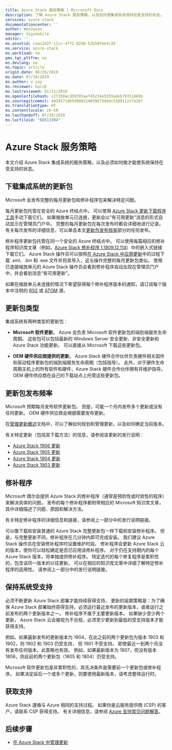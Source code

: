 ```yaml
---
title: Azure Stack 服务策略 | Microsoft Docs
description: 了解 Azure Stack 服务策略，以及如何使集成系统保持在受支持的状态。
services: azure-stack
documentationcenter: ''
author: WenJason
manager: digimobile
editor: ''
ms.assetid: caac3d2f-11cc-4ff2-82d6-52b58fee4c39
ms.service: azure-stack
ms.workload: na
pms.tgt_pltfrm: na
ms.devlang: na
ms.topic: article
origin.date: 06/26/2019
ms.date: 07/29/2019
ms.author: v-jay
ms.reviewer: harik
ms.lastreviewed: 01/11/2019
ms.openlocfilehash: c2f350acd59f85aef45234e3203adeb79351669b
ms.sourcegitcommit: 4d34571d65d908124039b734ddc51091122fa2bf
ms.translationtype: HT
ms.contentlocale: zh-CN
ms.lasthandoff: 07/26/2019
ms.locfileid: "68513394"
---
```

# <a name="azure-stack-servicing-policy"></a>Azure Stack 服务策略

本文介绍 Azure Stack 集成系统的服务策略，以及必须如何做才能使系统保持在受支持的状态。

## <a name="download-update-packages-for-integrated-systems"></a>下载集成系统的更新包

Microsoft 会发布完整的每月更新包和修补程序包来解决特定问题。

每月更新包托管在安全的 Azure 终结点中。 可以使用 [Azure Stack 更新下载程序工具](https://aka.ms/azurestackupdatedownload)手动下载它们。 如果缩放单元已连接，更新会以“有可用更新”消息的形式自动显示在管理员门户中。  完整的每月更新包在每次发布时都会详细地进行记录。 有关每次发布的详细信息，可以单击本文[更新包发布频率](#update-package-release-cadence)部分的任何发布。

修补程序更新包托管在同一个安全的 Azure 终结点中。 可以使用每篇相应的修补程序知识库文章（例如，[Azure Stack 修补程序 1.1809.12.114](https://support.microsoft.com/help/4481548/azure-stack-hotfix-1-1809-12-114)）中的嵌入式链接下载它们。 Azure Stack 操作员可以按照[在 Azure Stack 中应用更新](azure-stack-apply-updates.md)中的过程下载 .xml、.bin 和 .exe 文件并将其导入，这与操作完整的每月更新包类似。 使用已连接缩放单元的 Azure Stack 操作员会看到修补程序自动出现在管理员门户中，并会看到消息“有可用更新”。 

如果在缩放单元未连接的情况下希望获得每个修补程序版本的通知，请订阅每个版本中注明的 [RSS](https://support.microsoft.com/app/content/api/content/feeds/sap/en-us/32d322a8-acae-202d-e9a9-7371dccf381b/rss) 或 [ATOM](https://support.microsoft.com/app/content/api/content/feeds/sap/en-us/32d322a8-acae-202d-e9a9-7371dccf381b/atom) 源。  

## <a name="update-package-types"></a>更新包类型

集成系统有两种类型的更新包：

- **Microsoft 软件更新**。 Azure 会负责 Microsoft 软件更新包的端到端服务生命周期。 这些包可以包括最新的 Windows Server 安全更新、非安全更新和 Azure Stack 功能更新。 可以直接从 Microsoft 下载这些更新包。

- **OEM 硬件供应商提供的更新**。 Azure Stack 硬件合作伙伴负责硬件相关固件和驱动程序更新包的端到端服务生命周期（包括指导）。 此外，对于硬件生命周期主机上的所有软件和硬件，Azure Stack 硬件合作伙伴拥有并维护指导。 OEM 硬件供应商在自己的下载站点上托管这些更新包。

## <a name="update-package-release-cadence"></a>更新包发布频率

Microsoft 预期每月发布软件更新包。 但是，可能一个月内发布多个更新或没有任何更新。 OEM 硬件供应商会根据需要发布更新。

在[管理更新概述](azure-stack-updates.md)文档中，可以了解如何规划和管理更新，以及如何确定当前版本。

有关特定更新（包括其下载方法）的信息，请参阅该更新的发行说明：

- [Azure Stack 1906 更新](azure-stack-release-notes-1906.md)
- [Azure Stack 1905 更新](azure-stack-release-notes-1905.md)
- [Azure Stack 1904 更新](azure-stack-release-notes-1904.md)
- [Azure Stack 1903 更新](azure-stack-update-1903.md)

## <a name="hotfixes"></a>修补程序

Microsoft 偶尔会提供 Azure Stack 的修补程序（通常是预防性或时效性的程序）来解决具体的问题。  发布的每个修补程序都附带相应的 Microsoft 知识库文章，其中详细描述了问题、原因和解决方法。

有关特定修补程序的详细信息和链接，请参阅上一部分中的发行说明链接。

可以像下载和安装普通的 Azure Stack 完整更新包一样下载和安装修补程序。 但是，与完整更新不同，修补程序在几分钟内即可完成安装。 我们建议 Azure Stack 操作员在安装修补程序时设置维护时段。 修补程序会更新 Azure Stack 云的版本，使你可以轻松确定是否已应用该修补程序。 对于仍在支持期内的每个 Azure Stack 版本，将单独提供修补程序。 特定迭代的每个修复程序是累积性的，包含该同一版本的以往更新。 可以在相应的知识库文章中详细了解特定修补程序的适用性。 请参阅上一部分中的发行说明链接。  

## <a name="keep-your-system-under-support"></a>保持系统受支持

必须不断更新 Azure Stack 部署才能持续获得支持。 更新的延期策略是：为了确保 Azure Stack 部署始终获得支持，必须运行最近发布的更新版本，或者运行之前发布的两个更新版本之一。 修补程序不属于主要更新版本。 如果缺少至少两个更新，  Azure Stack 云会被视为不合规，必须至少更新到最低的受支持版本才能获得支持。

例如，如果最新发布的更新版本为 1904，在此之前的两个更新包为版本 1903 和 1902，则 1902 和 1903 仍受支持， 但 1901 不受支持。 即使最近一到两个月没有发布任何版本，此策略也有效。 例如，如果最新版本为 1807，但没有版本 1806，则此前的两个更新包（1805 和 1804）仍受支持。

Microsoft 软件更新包是非累积性的，其先决条件是需要前一个更新包或修补程序。 如果决定延后一个或多个更新，则要使用最新版本，请考虑整体运行时。

## <a name="get-support"></a>获取支持

Azure Stack 遵循与 Azure 相同的支持过程。 如果你是云服务提供商 (CSP) 的客户，请联系 CSP 获得支持。  有关详细信息，请参阅 [Azure 支持常见问题解答](https://www.azure.cn/support/faq/)。 

## <a name="next-steps"></a>后续步骤

- [在 Azure Stack 中管理更新](azure-stack-updates.md)
